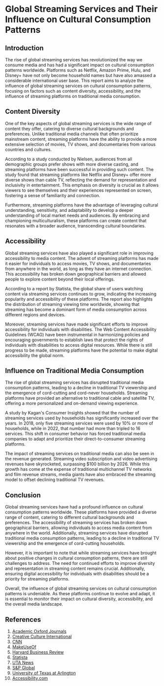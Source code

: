 # Global Streaming Services and Their Influence on Cultural Consumption Patterns

## Introduction

The rise of global streaming services has revolutionized the way we consume media and has had a significant impact on cultural consumption patterns worldwide. Platforms such as Netflix, Amazon Prime, Hulu, and Disney+ have not only become household names but have also amassed a considerable international user base. This report aims to analyze the influence of global streaming services on cultural consumption patterns, focusing on factors such as content diversity, accessibility, and the influence of streaming platforms on traditional media consumption.

## Content Diversity

One of the key aspects of global streaming services is the wide range of content they offer, catering to diverse cultural backgrounds and preferences. Unlike traditional media channels that often prioritize mainstream content, streaming platforms have the ability to provide a more extensive selection of movies, TV shows, and documentaries from various countries and cultures.

According to a study conducted by Nielsen, audiences from all demographic groups prefer shows with more diverse casting, and streaming platforms have been successful in providing such content. The study found that streaming platforms like Netflix and Disney+ offer more diverse shows than cable TV, reflecting the demand for representation and inclusivity in entertainment. This emphasis on diversity is crucial as it allows viewers to see themselves and their experiences represented on screen, fostering a sense of familiarity and connection.

Furthermore, streaming platforms have the advantage of leveraging cultural understanding, sensitivity, and adaptability to develop a deeper understanding of local market needs and audiences. By embracing and championing multiculturalism, these platforms can create content that resonates with a broader audience, transcending cultural boundaries.

## Accessibility

Global streaming services have also played a significant role in improving accessibility to media content. The advent of streaming platforms has made it easier for individuals to access movies, TV shows, and documentaries from anywhere in the world, as long as they have an internet connection. This accessibility has broken down geographical barriers and allowed people to explore content beyond their local offerings.

According to a report by Statista, the global share of users watching content via streaming services continues to grow, indicating the increasing popularity and accessibility of these platforms. The report also highlights the distribution of streaming viewing time worldwide, showing that streaming has become a dominant form of media consumption across different regions and devices.

Moreover, streaming services have made significant efforts to improve accessibility for individuals with disabilities. The Web Content Accessibility Guidelines (WCAG) have been instrumental in harmonizing policies and encouraging governments to establish laws that protect the rights of individuals with disabilities to access digital resources. While there is still progress to be made, streaming platforms have the potential to make digital accessibility the global norm.

## Influence on Traditional Media Consumption

The rise of global streaming services has disrupted traditional media consumption patterns, leading to a decline in traditional TV viewership and the emergence of cord-cutting and cord-never households. Streaming platforms have provided an alternative to traditional cable and satellite TV, offering a more personalized and on-demand viewing experience.

A study by Kagan's Consumer Insights showed that the number of streaming services used by households has significantly increased over the years. In 2018, only five streaming services were used by 10% or more of households, while in 2022, that number had more than tripled to 16 services. This shift in consumer behavior has forced traditional media companies to adapt and prioritize their direct-to-consumer streaming platforms.

The impact of streaming services on traditional media can also be seen in the revenue generated. Streaming video subscription and video advertising revenues have skyrocketed, surpassing $100 billion by 2026. While this growth has come at the expense of traditional multichannel TV networks and film revenue streams, media giants have also embraced the streaming model to offset declining traditional TV revenues.

## Conclusion

Global streaming services have had a profound influence on cultural consumption patterns worldwide. These platforms have provided a diverse range of content, catering to different cultural backgrounds and preferences. The accessibility of streaming services has broken down geographical barriers, allowing individuals to access media content from anywhere in the world. Additionally, streaming services have disrupted traditional media consumption patterns, leading to a decline in traditional TV viewership and the emergence of cord-cutting households.

However, it is important to note that while streaming services have brought about positive changes in cultural consumption patterns, there are still challenges to address. The need for continued efforts to improve diversity and representation in streaming content remains crucial. Additionally, ensuring digital accessibility for individuals with disabilities should be a priority for streaming platforms.

Overall, the influence of global streaming services on cultural consumption patterns is undeniable. As these platforms continue to evolve and adapt, it is essential to monitor their impact on cultural diversity, accessibility, and the overall media landscape.

## References

1. [Academic Oxford Journals](https://academic.oup.com/joc/article/72/4/511/6605780)
2. [Creative Culture International](https://creativecultureint.com/insights/article/looking-past-the-screen-the-influence-of-culture-and-representation-in-streaming-media/)
3. [CNN](https://edition.cnn.com/2021/01/22/business/tv-diversity-streaming-cable-nielsen/index.html)
4. [MakeUseOf](https://www.makeuseof.com/are-streaming-services-diverse-enough/)
5. [Harvard Business Review](https://hbr.org/2018/10/how-netflix-expanded-to-190-countries-in-7-years)
6. [Statista](https://www.statista.com/topics/7527/video-streaming-worldwide/)
7. [UTA News](https://www.uta.edu/news/news-releases/2021/04/14/arditi-book-streaming-culture)
8. [S&P Global](https://www.spglobal.com/marketintelligence/en/news-insights/research/streaming-video-revolution-traditional-media-adapts-to-a-digital-shift)
9. [University of Texas at Arlington](https://www.uta.edu/news/news-releases/2021/04/14/arditi-book-streaming-culture)
10. [Accessibility.com](https://www.accessibility.com/blog/the-state-of-global-digital-accessibility-current-challenges-and-opportunities)